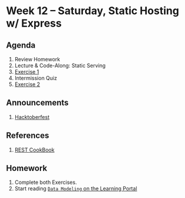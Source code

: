 # Week 12 – Saturday, Static Hosting w/ Express 

## Agenda
1. Review Homework
1. Lecture & Code-Along: Static Serving
1. [Exercise 1](../class/exercise1/README.md)
1. Intermission Quiz
1. [Exercise 2](../class/exercise2/README.md)

## Announcements
1. [Hacktoberfest](https://hacktoberfest.digitalocean.com) 

## References
1. [REST CookBook](https://restcookbook.com/)

## Homework
1. Complete both Exercises.
1. Start reading [`Data Modeling` on the Learning Portal](https://learn.digitalcrafts.com/flex/lessons/databases/data-modeling/#learning-objectives)




